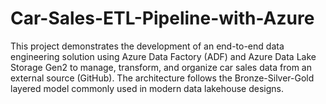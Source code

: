 # Car-Sales-ETL-Pipeline-with-Azure
This project demonstrates the development of an end-to-end data engineering solution using Azure Data Factory (ADF) and Azure Data Lake Storage Gen2 to manage, transform, and organize car sales data from an external source (GitHub). The architecture follows the Bronze-Silver-Gold layered model commonly used in modern data lakehouse designs.
